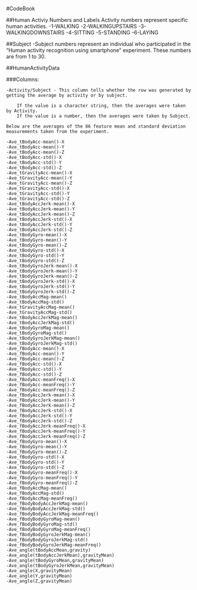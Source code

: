 
#CodeBook

##Human Activiy Numbers and Labels
Activity numbers represent specific human activities.
	-1-WALKING
	-2-WALKINGUPSTAIRS
	-3-WALKINGDOWNSTAIRS
	-4-SITTING
	-5-STANDING
	-6-LAYING

##Subject
-Subject numbers represent an individual who participated in the “Human activity recognition using smartphone” experiment. These numbers are from 1 to 30.

##HumanActivityData

###Columns:

	-Activity/Subject - This column tells whether the row was generated by getting the average by activity or by subject.
	
		If the value is a character string, then the averages were taken by Activity.
		If the value is a number, then the averages were taken by Subject. 
	
	Below are the averages of the 86 feature mean and standard deviation measurements taken from the experiment.

	-Ave_tBodyAcc-mean()-X
	-Ave_tBodyAcc-mean()-Y
	-Ave_tBodyAcc-mean()-Z
	-Ave_tBodyAcc-std()-X
	-Ave_tBodyAcc-std()-Y
	-Ave_tBodyAcc-std()-Z
	-Ave_tGravityAcc-mean()-X
	-Ave_tGravityAcc-mean()-Y
	-Ave_tGravityAcc-mean()-Z
	-Ave_tGravityAcc-std()-X
	-Ave_tGravityAcc-std()-Y
	-Ave_tGravityAcc-std()-Z
	-Ave_tBodyAccJerk-mean()-X
	-Ave_tBodyAccJerk-mean()-Y
	-Ave_tBodyAccJerk-mean()-Z
	-Ave_tBodyAccJerk-std()-X
	-Ave_tBodyAccJerk-std()-Y
	-Ave_tBodyAccJerk-std()-Z
	-Ave_tBodyGyro-mean()-X
	-Ave_tBodyGyro-mean()-Y
	-Ave_tBodyGyro-mean()-Z
	-Ave_tBodyGyro-std()-X
	-Ave_tBodyGyro-std()-Y
	-Ave_tBodyGyro-std()-Z
	-Ave_tBodyGyroJerk-mean()-X
	-Ave_tBodyGyroJerk-mean()-Y
	-Ave_tBodyGyroJerk-mean()-Z
	-Ave_tBodyGyroJerk-std()-X
	-Ave_tBodyGyroJerk-std()-Y
	-Ave_tBodyGyroJerk-std()-Z
	-Ave_tBodyAccMag-mean()
	-Ave_tBodyAccMag-std()
	-Ave_tGravityAccMag-mean()
	-Ave_tGravityAccMag-std()
	-Ave_tBodyAccJerkMag-mean()
	-Ave_tBodyAccJerkMag-std()
	-Ave_tBodyGyroMag-mean()
	-Ave_tBodyGyroMag-std()
	-Ave_tBodyGyroJerkMag-mean()
	-Ave_tBodyGyroJerkMag-std()
	-Ave_fBodyAcc-mean()-X
	-Ave_fBodyAcc-mean()-Y
	-Ave_fBodyAcc-mean()-Z
	-Ave_fBodyAcc-std()-X
	-Ave_fBodyAcc-std()-Y
	-Ave_fBodyAcc-std()-Z
	-Ave_fBodyAcc-meanFreq()-X
	-Ave_fBodyAcc-meanFreq()-Y
	-Ave_fBodyAcc-meanFreq()-Z
	-Ave_fBodyAccJerk-mean()-X
	-Ave_fBodyAccJerk-mean()-Y
	-Ave_fBodyAccJerk-mean()-Z
	-Ave_fBodyAccJerk-std()-X
	-Ave_fBodyAccJerk-std()-Y
	-Ave_fBodyAccJerk-std()-Z
	-Ave_fBodyAccJerk-meanFreq()-X
	-Ave_fBodyAccJerk-meanFreq()-Y
	-Ave_fBodyAccJerk-meanFreq()-Z
	-Ave_fBodyGyro-mean()-X
	-Ave_fBodyGyro-mean()-Y
	-Ave_fBodyGyro-mean()-Z
	-Ave_fBodyGyro-std()-X
	-Ave_fBodyGyro-std()-Y
	-Ave_fBodyGyro-std()-Z
	-Ave_fBodyGyro-meanFreq()-X
	-Ave_fBodyGyro-meanFreq()-Y
	-Ave_fBodyGyro-meanFreq()-Z
	-Ave_fBodyAccMag-mean()
	-Ave_fBodyAccMag-std()
	-Ave_fBodyAccMag-meanFreq()
	-Ave_fBodyBodyAccJerkMag-mean()
	-Ave_fBodyBodyAccJerkMag-std()
	-Ave_fBodyBodyAccJerkMag-meanFreq()
	-Ave_fBodyBodyGyroMag-mean()
	-Ave_fBodyBodyGyroMag-std()
	-Ave_fBodyBodyGyroMag-meanFreq()
	-Ave_fBodyBodyGyroJerkMag-mean()
	-Ave_fBodyBodyGyroJerkMag-std()
	-Ave_fBodyBodyGyroJerkMag-meanFreq()
	-Ave_angle(tBodyAccMean,gravity)
	-Ave_angle(tBodyAccJerkMean),gravityMean)
	-Ave_angle(tBodyGyroMean,gravityMean)
	-Ave_angle(tBodyGyroJerkMean,gravityMean)
	-Ave_angle(X,gravityMean)
	-Ave_angle(Y,gravityMean)
	-Ave_angle(Z,gravityMean)
